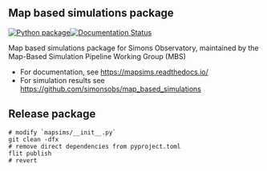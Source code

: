 Map based simulations package
-----------------------------

[![Python package](https://github.com/simonsobs/mapsims/actions/workflows/python-package.yml/badge.svg)](https://github.com/simonsobs/mapsims/actions/workflows/python-package.yml)[![Documentation Status](https://readthedocs.org/projects/mapsims/badge/?version=latest)](https://mapsims.readthedocs.io/en/latest/?badge=latest)

Map based simulations package for Simons Observatory,
maintained by the Map-Based Simulation Pipeline Working Group (MBS)

* For documentation, see <https://mapsims.readthedocs.io/>
* For simulation results see <https://github.com/simonsobs/map_based_simulations>

## Release package

```
# modify `mapsims/__init__.py`
git clean -dfx
# remove direct dependencies from pyproject.toml
flit publish
# revert
```
